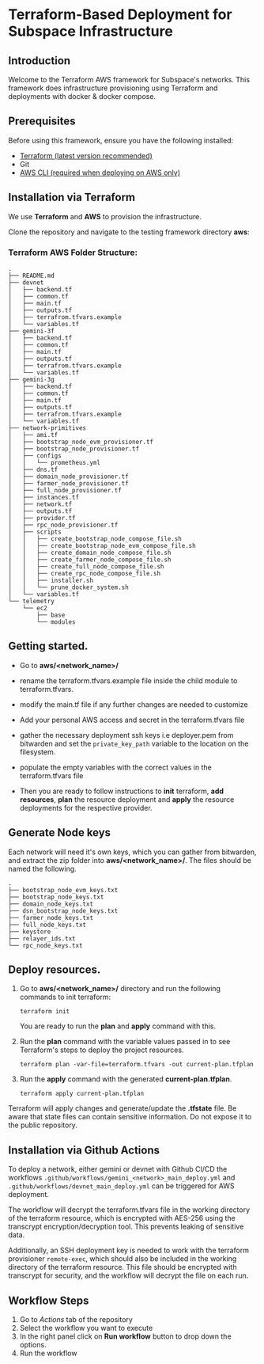 # Terraform-Based Deployment for Subspace Infrastructure

## Introduction

Welcome to the Terraform AWS framework for Subspace's networks. This framework does infrastructure provisioning using Terraform and deployments with docker & docker compose.

## Prerequisites

Before using this framework, ensure you have the following installed:

- [Terraform (latest version recommended)](https://learn.hashicorp.com/tutorials/terraform/install-cli)
- Git
- [AWS CLI (required when deploying on AWS only)](https://docs.aws.amazon.com/cli/latest/userguide/getting-started-install.html#getting-started-install-instructions)

## Installation via Terraform

We use **Terraform** and **AWS** to provision the infrastructure.

Clone the repository and navigate to the testing framework directory **aws**:

### Terraform AWS Folder Structure:

```
.
├── README.md
├── devnet
│   ├── backend.tf
│   ├── common.tf
│   ├── main.tf
│   ├── outputs.tf
│   ├── terrafrom.tfvars.example
│   └── variables.tf
├── gemini-3f
│   ├── backend.tf
│   ├── common.tf
│   ├── main.tf
│   ├── outputs.tf
│   ├── terrafrom.tfvars.example
│   └── variables.tf
├── gemini-3g
│   ├── backend.tf
│   ├── common.tf
│   ├── main.tf
│   ├── outputs.tf
│   ├── terrafrom.tfvars.example
│   └── variables.tf
├── network-primitives
│   ├── ami.tf
│   ├── bootstrap_node_evm_provisioner.tf
│   ├── bootstrap_node_provisioner.tf
│   ├── configs
│   │   └── prometheus.yml
│   ├── dns.tf
│   ├── domain_node_provisioner.tf
│   ├── farmer_node_provisioner.tf
│   ├── full_node_provisioner.tf
│   ├── instances.tf
│   ├── network.tf
│   ├── outputs.tf
│   ├── provider.tf
│   ├── rpc_node_provisioner.tf
│   ├── scripts
│   │   ├── create_bootstrap_node_compose_file.sh
│   │   ├── create_bootstrap_node_evm_compose_file.sh
│   │   ├── create_domain_node_compose_file.sh
│   │   ├── create_farmer_node_compose_file.sh
│   │   ├── create_full_node_compose_file.sh
│   │   ├── create_rpc_node_compose_file.sh
│   │   ├── installer.sh
│   │   └── prune_docker_system.sh
│   └── variables.tf
└── telemetry
    └── ec2
        ├── base
        └── modules
```

## Getting started.

- Go to **aws/<network_name>/**
- rename the terraform.tfvars.example file inside the child module to terraform.tfvars.
- modify the main.tf file if any further changes are needed to customize
- Add your personal AWS access and secret in the terraform.tfvars file
- gather the necessary deployment ssh keys i.e deployer.pem from bitwarden and set the `private_key_path` variable to the location on the filesystem.
- populate the empty variables with the correct values in the terraform.tfvars file

- Then you are ready to follow instructions to **init** terraform, **add resources**, **plan** the resource deployment and **apply** the resource deployments for the respective provider.

## Generate Node keys

Each network will need it's own keys, which you can gather from bitwarden, and extract the zip folder into **aws/<network_name>/**. The files should be named the following.

```
.
├── bootstrap_node_evm_keys.txt
├── bootstrap_node_keys.txt
├── domain_node_keys.txt
├── dsn_bootstrap_node_keys.txt
├── farmer_node_keys.txt
├── full_node_keys.txt
├── keystore
├── relayer_ids.txt
└── rpc_node_keys.txt
```

## Deploy resources.

1. Go to **aws/<network_name>/** directory and run the following commands to init terraform:

   ```
   terraform init
   ```

   You are ready to run the **plan** and **apply** command with this.

2. Run the **plan** command with the variable values passed in to see Terraform's steps to deploy the project resources.

   ```SH
   terraform plan -var-file=terraform.tfvars -out current-plan.tfplan
   ```

3. Run the **apply** command with the generated **current-plan.tfplan**.

   ```SH
   terraform apply current-plan.tfplan
   ```

Terraform will apply changes and generate/update the **.tfstate** file.
Be aware that state files can contain sensitive information. Do not expose it to the public repository.

## Installation via Github Actions

To deploy a network, either gemini or devnet with Github CI/CD the workflows `.github/workflows/gemini_<network>_main_deploy.yml` and `.github/workflows/devnet_main_deploy.yml` can be triggered for AWS deployment.

The workflow will decrypt the terraform.tfvars file in the working directory of the terraform resource, which is encrypted with AES-256 using the transcrypt encryption/decryption tool. This prevents leaking of sensitive data.

Additionally, an SSH deployment key is needed to work with the terraform provisioner `remote-exec`, which should also be included in the working directory of the terraform resource. This file should be encrypted with transcrypt for security,
and the workflow will decrypt the file on each run.

## Workflow Steps

1. Go to _Actions_ tab of the repository
2. Select the workflow you want to execute
3. In the right panel click on **Run workflow** button to drop down the options.
4. Run the workflow
